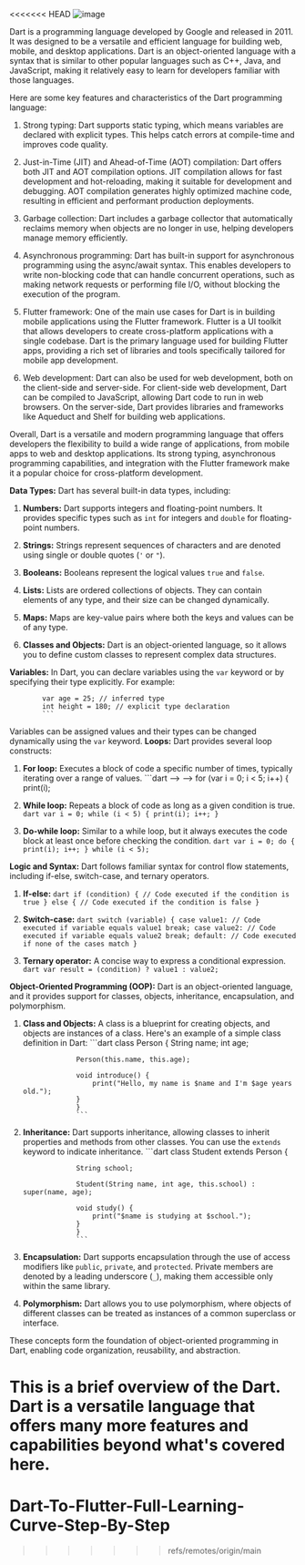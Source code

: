 <<<<<<< HEAD
![image](https://github.com/Shougotmollik/dart_full_bootcamp-zero_to_advance-/assets/113712457/9b491aa5-c47d-41f4-9e09-5ef0436c6a92)

Dart is a programming language developed by Google and released in 2011. It was designed to be a versatile and efficient language for building web, mobile, and desktop applications. Dart is an object-oriented language with a syntax that is similar to other popular languages such as C++, Java, and JavaScript, making it relatively easy to learn for developers familiar with those languages.

Here are some key features and characteristics of the Dart programming language:

1. Strong typing: Dart supports static typing, which means variables are declared with explicit types. This helps catch errors at compile-time and improves code quality.

2. Just-in-Time (JIT) and Ahead-of-Time (AOT) compilation: Dart offers both JIT and AOT compilation options. JIT compilation allows for fast development and hot-reloading, making it suitable for development and debugging. AOT compilation generates highly optimized machine code, resulting in efficient and performant production deployments.

3. Garbage collection: Dart includes a garbage collector that automatically reclaims memory when objects are no longer in use, helping developers manage memory efficiently.

4. Asynchronous programming: Dart has built-in support for asynchronous programming using the async/await syntax. This enables developers to write non-blocking code that can handle concurrent operations, such as making network requests or performing file I/O, without blocking the execution of the program.

5. Flutter framework: One of the main use cases for Dart is in building mobile applications using the Flutter framework. Flutter is a UI toolkit that allows developers to create cross-platform applications with a single codebase. Dart is the primary language used for building Flutter apps, providing a rich set of libraries and tools specifically tailored for mobile app development.

6. Web development: Dart can also be used for web development, both on the client-side and server-side. For client-side web development, Dart can be compiled to JavaScript, allowing Dart code to run in web browsers. On the server-side, Dart provides libraries and frameworks like Aqueduct and Shelf for building web applications.

Overall, Dart is a versatile and modern programming language that offers developers the flexibility to build a wide range of applications, from mobile apps to web and desktop applications. Its strong typing, asynchronous programming capabilities, and integration with the Flutter framework make it a popular choice for cross-platform development.


**Data Types:**
Dart has several built-in data types, including:

1. **Numbers:** Dart supports integers and floating-point numbers. It provides specific types such as `int` for integers and `double` for floating-point numbers.

2. **Strings:** Strings represent sequences of characters and are denoted using single or double quotes (`'` or `"`).

3. **Booleans:** Booleans represent the logical values `true` and `false`.

4. **Lists:** Lists are ordered collections of objects. They can contain elements of any type, and their size can be changed dynamically.

5. **Maps:** Maps are key-value pairs where both the keys and values can be of any type.

6. **Classes and Objects:** Dart is an object-oriented language, so it allows you to define custom classes to represent complex data structures.

**Variables:**
In Dart, you can declare variables using the `var` keyword or by specifying their type explicitly. For example:
            
            var age = 25; // inferred type
            int height = 180; // explicit type declaration
            ```
Variables can be assigned values and their types can be changed dynamically using the `var` keyword.
**Loops:**
 Dart provides several loop constructs:
1. **For loop:** Executes a block of code a specific number of times, typically iterating over a range of values.
                            ```dart --> -->
                for (var i = 0; i < 5; i++) {
                print(i);

2. **While loop:** Repeats a block of code as long as a given condition is true.
                ```dart
                var i = 0;
                while (i < 5) {
                print(i);
                i++;
                }
                ```

3. **Do-while loop:** Similar to a while loop, but it always executes the code block at least once before checking the condition.
                ```dart
                var i = 0;
                do {
                print(i);
                i++;
                } while (i < 5);
                ```

**Logic and Syntax:**
Dart follows familiar syntax for control flow statements, including if-else, switch-case, and ternary operators.

1. **If-else:**
                    ```dart
                    if (condition) {
                    // Code executed if the condition is true
                    } else {
                    // Code executed if the condition is false
                    }
                    ```

2. **Switch-case:**
                    ```dart
                    switch (variable) {
                    case value1:
                        // Code executed if variable equals value1
                        break;
                    case value2:
                        // Code executed if variable equals value2
                        break;
                    default:
                        // Code executed if none of the cases match
                    }
                    ```

3. **Ternary operator:** A concise way to express a conditional expression.
                    ```dart
                    var result = (condition) ? value1 : value2;
                    ```

**Object-Oriented Programming (OOP):**
Dart is an object-oriented language, and it provides support for classes, objects, inheritance, encapsulation, and polymorphism.

1. **Class and Objects:**
A class is a blueprint for creating objects, and objects are instances of a class. Here's an example of a simple class definition in Dart:
                    ```dart
                    class Person {
                    String name;
                    int age;

                    Person(this.name, this.age);

                    void introduce() {
                        print("Hello, my name is $name and I'm $age years old.");
                    }
                    }
                    ```

2. **Inheritance:**
Dart supports inheritance, allowing classes to inherit properties and methods from other classes. You can use the `extends` keyword to indicate inheritance.
                    ```dart
                    class Student extends Person {
                    

                    String school;

                    Student(String name, int age, this.school) : super(name, age);

                    void study() {
                        print("$name is studying at $school.");
                    }
                    }
                    ```

3. **Encapsulation:**
Dart supports encapsulation through the use of access modifiers like `public`, `private`, and `protected`. Private members are denoted by a leading underscore (`_`), making them accessible only within the same library.

4. **Polymorphism:**
Dart allows you to use polymorphism, where objects of different classes can be treated as instances of a common superclass or interface.

These concepts form the foundation of object-oriented programming in Dart, enabling code organization, reusability, and abstraction.

This is a brief overview of the Dart. Dart is a versatile language that offers many more features and capabilities beyond what's covered here.
=======
# Dart-To-Flutter-Full-Learning-Curve-Step-By-Step
>>>>>>> refs/remotes/origin/main
